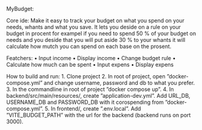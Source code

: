 MyBudget:

Core ide:
Make it easy to track your budget on what you spend on your needs, whants and what you save. It lets you deside on a rule on your budget in procent for exampel if you need to spend 50 % of your budget on needs and you deside that you will put aside 30 % to your whants it will calculate how mutch you can spend on each base on the prosent.

Featchers:
    • Input income
    • Display income
    • Change budget rule
    • Calculate how much can be spent
    • Input expens
    • Display expens

How to build and run:
    1. Clone project
    2. In root of project, open ”docker-compose.yml” and change username, password and db to what you prefer.
    3. In the commandline in root of project ”docker compose up”.
    4. In backend/src/main/resources/, create ”application-dev.yml”. Add URL_DB, USERNAME_DB and PASSWORD_DB with it corospending from ”docker-compose.yml”.
    5. In frontend/, create ”.env.local”. Add ”VITE_BUDGET_PATH” with the url for the backend (backend runs on port 3000). 
